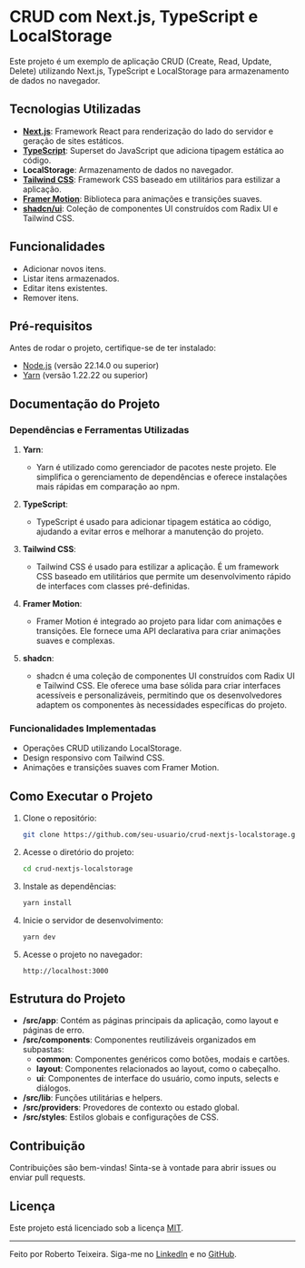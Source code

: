 # CRUD com Next.js, TypeScript e LocalStorage

Este projeto é um exemplo de aplicação CRUD (Create, Read, Update, Delete) utilizando Next.js, TypeScript e LocalStorage para armazenamento de dados no navegador.

## Tecnologias Utilizadas

- **[Next.js](https://nextjs.org/)**: Framework React para renderização do lado do servidor e geração de sites estáticos.
- **[TypeScript](https://www.typescriptlang.org/)**: Superset do JavaScript que adiciona tipagem estática ao código.
- **LocalStorage**: Armazenamento de dados no navegador.
- **[Tailwind CSS](https://tailwindcss.com/)**: Framework CSS baseado em utilitários para estilizar a aplicação.
- **[Framer Motion](https://www.framer.com/motion/)**: Biblioteca para animações e transições suaves.
- **[shadcn/ui](https://ui.shadcn.dev/)**: Coleção de componentes UI construídos com Radix UI e Tailwind CSS.

## Funcionalidades

- Adicionar novos itens.
- Listar itens armazenados.
- Editar itens existentes.
- Remover itens.

## Pré-requisitos

Antes de rodar o projeto, certifique-se de ter instalado:

- [Node.js](https://nodejs.org/) (versão 22.14.0 ou superior)
- [Yarn](https://classic.yarnpkg.com/lang/en/) (versão 1.22.22 ou superior)

## Documentação do Projeto

### Dependências e Ferramentas Utilizadas

1. **Yarn**:

   - Yarn é utilizado como gerenciador de pacotes neste projeto. Ele simplifica o gerenciamento de dependências e oferece instalações mais rápidas em comparação ao npm.

2. **TypeScript**:

   - TypeScript é usado para adicionar tipagem estática ao código, ajudando a evitar erros e melhorar a manutenção do projeto.

3. **Tailwind CSS**:

   - Tailwind CSS é usado para estilizar a aplicação. É um framework CSS baseado em utilitários que permite um desenvolvimento rápido de interfaces com classes pré-definidas.

4. **Framer Motion**:

   - Framer Motion é integrado ao projeto para lidar com animações e transições. Ele fornece uma API declarativa para criar animações suaves e complexas.

5. **shadcn**:

   - shadcn é uma coleção de componentes UI construídos com Radix UI e Tailwind CSS. Ele oferece uma base sólida para criar interfaces acessíveis e personalizáveis, permitindo que os desenvolvedores adaptem os componentes às necessidades específicas do projeto.

### Funcionalidades Implementadas

- Operações CRUD utilizando LocalStorage.
- Design responsivo com Tailwind CSS.
- Animações e transições suaves com Framer Motion.

## Como Executar o Projeto

1. Clone o repositório:
   ```bash
   git clone https://github.com/seu-usuario/crud-nextjs-localstorage.git
   ```
2. Acesse o diretório do projeto:
   ```bash
   cd crud-nextjs-localstorage
   ```
3. Instale as dependências:
   ```bash
   yarn install
   ```
4. Inicie o servidor de desenvolvimento:
   ```bash
   yarn dev
   ```
5. Acesse o projeto no navegador:
   ```
   http://localhost:3000
   ```

## Estrutura do Projeto

- **/src/app**: Contém as páginas principais da aplicação, como layout e páginas de erro.
- **/src/components**: Componentes reutilizáveis organizados em subpastas:
  - **common**: Componentes genéricos como botões, modais e cartões.
  - **layout**: Componentes relacionados ao layout, como o cabeçalho.
  - **ui**: Componentes de interface do usuário, como inputs, selects e diálogos.
- **/src/lib**: Funções utilitárias e helpers.
- **/src/providers**: Provedores de contexto ou estado global.
- **/src/styles**: Estilos globais e configurações de CSS.

## Contribuição

Contribuições são bem-vindas! Sinta-se à vontade para abrir issues ou enviar pull requests.

## Licença

Este projeto está licenciado sob a licença [MIT](https://opensource.org/licenses/MIT).

---

Feito por Roberto Teixeira. Siga-me no [LinkedIn](https://www.linkedin.com/in/robertotda/) e no [GitHub](https://github.com/RobertoDev3).

